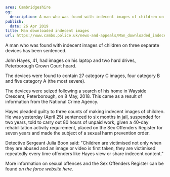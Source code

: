 ```yaml
area: Cambridgeshire
og:
  description: A man who was found with indecent images of children on three separate devices has been sentenced.
publish:
  date: 26 Apr 2019
title: Man downloaded indecent images
url: https://www.cambs.police.uk/news-and-appeals/Man_downloaded_indecent_images
```

A man who was found with indecent images of children on three separate devices has been sentenced.

John Hayes, 41, had images on his laptop and two hard drives, Peterborough Crown Court heard.

The devices were found to contain 27 category C images, four category B and five category A (the most severe).

The devices were seized following a search of his home in Wayside Crescent, Peterborough, on 8 May, 2018. This came as a result of information from the National Crime Agency.

Hayes pleaded guilty to three counts of making indecent images of children. He was yesterday (April 25) sentenced to six months in jail, suspended for two years, told to carry out 80 hours of unpaid work, given a 40-day rehabilitation activity requirement, placed on the Sex Offenders Register for seven years and made the subject of a sexual harm prevention order.

Detective Sergeant Julia Boon said: "Children are victimised not only when they are abused and an image or video is first taken, they are victimised repeatedly every time offenders like Hayes view or share indecent content."

More information on sexual offences and the Sex Offenders Register can be found _on the force website here_.
